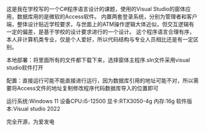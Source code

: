 这是我在学校写的一个C#程序语言设计的课题，使用的Visual Studio的窗体应用，数据库用的是微软的Access软件。
内置两套登录系统，分别为管理者和客户端，整体设计贴近学校要求，与世面上的ATM操作逻辑大体近似，但交互逻辑有一定的偏差，是基于学校的设计要求进行的一个设计。
这个程序语言合理有序，本人非计算机类专业，仅是个人爱好，所以代码结构与专业人员相比还是有一定区别。

本地部署：将里面所有的文件都下载下来，选择窗体主程序.sln文件采用visual studio软件打开

配置：直接运行可能不能直接进行运行，因为数据库引用的地址可能不对，所以需要将Access文件的地址复制修改程序代码数据库导入的位置即可

运行系统:Windows 11
设备CPU:i5-12500
显卡:RTX3050-4g
内存:16g
软件版本:Visual studio 2022

完全开源，为爱发电
